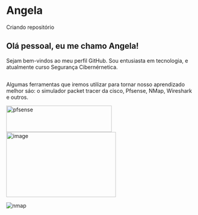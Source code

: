 # Angela
Criando repositório
## Olá pessoal, eu  me chamo Angela!
Sejam bem-vindos ao meu perfil GitHub.
Sou entusiasta em tecnologia, e atualmente curso Segurança Cibernérnetica.

##
Algumas ferramentas que iremos  utilizar para tornar nosso aprendizado melhor sáo: o simulador packet tracer da cisco, Pfsense, NMap, Wireshark e outros.

<img width="280" height="70" alt="pfsense" src="https://github.com/user-attachments/assets/70496762-fe77-49a0-8a96-1cfc2d2bcfc6" />


<img width="291" height="173" alt="image" src="https://github.com/user-attachments/assets/67c25c88-b44f-45c6-8aa9-4e1d4275a299" />

![nmap](https://github.com/user-attachments/assets/cd7d814b-01a8-4572-bcef-30ffeb951f72)


